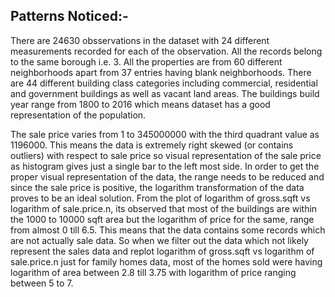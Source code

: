 Patterns Noticed:-
------------------

There are 24630 obsservations in the dataset with 24 different measurements recorded for each of the observation. All the records belong to the same borough i.e. 3. All the properties are from 60 different neighborhoods apart from 37 entries having blank neighborhoods. There are 44 different building class categories including commercial, residential and government buildings as well as vacant land areas. The buildings build year range from 1800 to 2016 which means dataset has a good representation of the population.

The sale price varies from 1 to 345000000 with the third quadrant value as 1196000. This means the data is extremely right skewed (or contains outliers) with respect to sale price so visual representation of the sale price as histogram gives just a single bar to the left most side. In order to get the proper visual representation of the data, the range needs to be reduced and since the sale price is positive, the logarithm transformation of the data proves to be an ideal solution. From the plot of logarithm of gross.sqft vs logarithm of sale.price.n, its observed that most of the buildings are within the 1000 to 10000 sqft area but the logarithm of price for the same, range from almost 0 till 6.5. This means that the data contains some records which are not actually sale data. So when we filter out the data which not likely represent the sales data and replot logarithm of gross.sqft vs logarithm of sale.price.n just for family homes data, most of the homes sold were having logarithm of area between 2.8 till 3.75 with logarithm of price ranging between 5 to 7.
